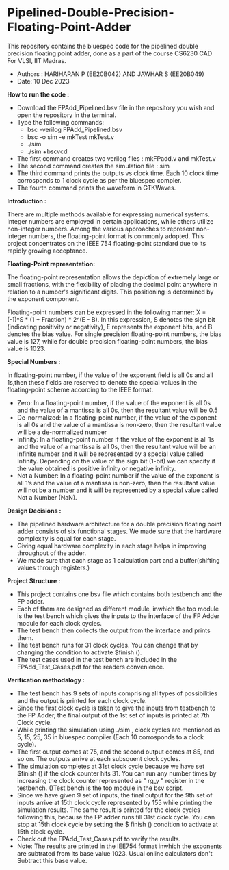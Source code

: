 # Pipelined-Double-Precision-Floating-Point-Adder

This repository contains the bluespec code for the pipelined double precision floating point adder, done as a part of the course CS6230 CAD For VLSI, IIT Madras.
* Authors : HARIHARAN P (EE20B042)  AND  JAWHAR S (EE20B049)
* Date: 10 Dec 2023

**How to run the code :**
* Download the FPAdd_Pipelined.bsv file in the repository you wish and open the repository in the terminal.
* Type the following commands:
    * bsc -verilog FPAdd_Pipelined.bsv
    * bsc -o sim -e mkTest mkTest.v
    * ./sim
    * ./sim +bscvcd
* The first command creates two verilog files : mkFPadd.v and mkTest.v
* The second command creates the simulation file : sim
* The third command prints the outputs vs clock time. Each 10 clock time corrosponds to 1 clock cycle as per the bluespec compier.
* The fourth command prints the waveform in GTKWaves.


**Introduction :** 

There are multiple methods available for expressing numerical systems. Integer numbers are employed in certain applications, while others utilize non-integer numbers. Among the various approaches to represent non-integer numbers, the floating-point format is commonly adopted. This project concentrates on the IEEE 754 floating-point standard due to its rapidly growing acceptance.
	
**Floating-Point representation:** 

The floating-point representation allows the depiction of extremely large or small fractions, with the flexibility of placing the decimal point anywhere in relation to a number's significant digits. This positioning is determined by the exponent component. 

Floating-point numbers can be expressed in the following manner: X = (-1)^S * (1 + Fraction) * 2^(E - B). In this expression, S denotes the sign bit (indicating positivity or negativity), E represents the exponent bits, and B denotes the bias value. For single precision floating-point numbers, the bias value is 127, while for double precision floating-point numbers, the bias value is 1023.
	
**Special Numbers :** 

In floating-point number, if the value of the exponent field is all 0s and all 1s,then these fields are reserved to denote the special values in the floating-point scheme according to the IEEE format.
* Zero: In a floating-point number, if the value of the exponent is all 0s and the value of a mantissa is all 0s, then the resultant value will be 0.5
* De-normalized: In a floating-point number, if the value of the exponent is all 0s and the value of a mantissa is non-zero, then the resultant value will be a de-normalized number
* Infinity: In a floating-point number if the value of the exponent is all 1s and the value of a mantissa is all 0s, then the resultant value will be an infinite number and it will be represented by a special value called Infinity. Depending on the value of the sign bit (1-bit) we can specify if the value obtained is positive infinity or negative infinity.
* Not a Number: In a floating-point number if the value of the exponent is all 1’s and the value of a mantissa is non-zero, then the resultant value will not be a number and it will be represented by a special value called Not a Number (NaN).


**Design Decisions :**

* The pipelined hardware architecture for a double precision floating point adder consists of six functional stages. We made sure that the hardware complexity is equal for each stage.
* Giving equal hardware complexity in each stage helps in improving throughput of the adder.
* We made sure that each stage as 1 calculation part and a buffer(shifting values through registers.)

**Project Structure :**
* This project contains one bsv file which contains both testbench and the FP adder.
* Each of them are designed as different module, inwhich the top module is the test bench which gives the inputs to the interface of the FP Adder module for each clock cycles.
* The test bench then collects the output from the interface and prints them.
* The test bench runs for 31 clock cycles. You can change that by changing the condition to activate $finish ().
* The test cases used in the test bench are included in the FPAdd_Test_Cases.pdf for the readers convenience. 


**Verification methodalogy :**

* The test bench has 9 sets of inputs comprising all types of possibilities and the output is printed for each clock cycle.
* Since the first clock cycle is taken to give the inputs from testbench to the FP Adder, the final output of the 1st set of inputs is printed at 7th Clock cycle. 
* While printing the simulation using ./sim , clock cycles are mentioned as 5, 15, 25, 35 in bluespec compiler (Each 10 corrosponds to a clock cycle).
* The first output comes at 75, and the second output comes at 85, and so on. The outputs arrive at each subsquent clock cycles.
* The simulation completes at 31st clock cycle because we have set $finish () if the clock counter hits 31. You can run any number times by increasing the clock counter represented as " rg_y " register in the testbench. ()Test bench is the top module in the bsv script.
* Since we have given 9 set of inputs, the final output for the 9th set of inputs arrive at 15th clock cycle represented by 155 while printing the simulation results. The same result is printed for the clock cycles following this, because the FP adder runs till 31st clock cycle. You can stop at 15th clock cycle by setting the $ finish () condition to activate at 15th clock cycle.
* Check out the FPAdd_Test_Cases.pdf to verify the results.
* Note: The results are printed in the IEE754 format inwhich the exponents are subtrated from its base value 1023. Usual online calculators don't Subtract this base value.
